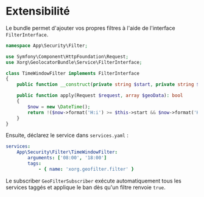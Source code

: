 # Extensibilité

Le bundle permet d'ajouter vos propres filtres à l'aide de l'interface `FilterInterface`.

```php
namespace App\Security\Filter;

use Symfony\Component\HttpFoundation\Request;
use Xorg\GeolocatorBundle\Service\FilterInterface;

class TimeWindowFilter implements FilterInterface
{
    public function __construct(private string $start, private string $end) {}

    public function apply(Request $request, array $geoData): bool
    {
        $now = new \DateTime();
        return !($now->format('H:i') >= $this->start && $now->format('H:i') <= $this->end);
    }
}
```

Ensuite, déclarez le service dans `services.yaml` :

```yaml
services:
    App\Security\Filter\TimeWindowFilter:
        arguments: ['08:00', '18:00']
        tags:
            - { name: 'xorg.geofilter.filter' }
```

Le subscriber `GeoFilterSubscriber` exécute automatiquement tous les services taggés et applique le ban dès qu'un filtre renvoie `true`.